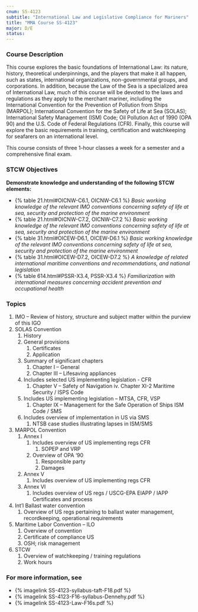 ```yaml
---
cnum: SS-4123
subtitle: "International Law and Legislative Compliance for Mariners"
title: "MMA Course SS-4123"
major: D/E
status: 
---
```


### Course Description

This course explores the basic foundations of International Law: its nature, history, theoretical underpinnings, and the players that make it all happen, such as states, international organizations, non-governmental groups, and corporations. In addition, because the Law of the Sea is a specialized area of International Law, much of this course will be devoted to the laws and regulations as they apply to the merchant mariner, including the International Convention for the Prevention of Pollution from Ships (MARPOL); International Convention for the Safety of Life at Sea (SOLAS); International Safety Management (ISM) Code; Oil Pollution Act of 1990 (OPA 90) and the U.S. Code of Federal Regulations (CFR). Finally, this course will explore the basic requirements in training, certification and watchkeeping for seafarers on an international level.

This course consists of three 1-hour classes a week for a semester and a comprehensive final exam.


### STCW Objectives

**Demonstrate knowledge and understanding of the following STCW elements:**

* {% table 21.html#OICNW-C6.1, OICNW-C6.1 %} *Basic working knowledge of the relevant IMO conventions concerning safety of life at sea, security and protection of the marine environment*
* {% table 21.html#OICNW-C7.2, OICNW-C7.2 %} *Basic working knowledge of the relevant IMO conventions concerning safety of life at sea, security and protection of the marine environment*
* {% table 31.html#OICEW-D6.1, OICEW-D6.1 %} *Basic working knowledge of the relevant IMO conventions concerning safety of life at sea, security and protection of the marine environment*
* {% table 31.html#OICEW-D7.2, OICEW-D7.2 %} *A knowledge of related international maritime conventions and recommendations, and national legislation*
* {% table 614.html#PSSR-X3.4, PSSR-X3.4 %} *Familiarization with international measures concerning accident prevention and occupational health*



### Topics

1. IMO – Review of history, structure and subject matter within the purview of this IGO
2. SOLAS Convention
	1. History
	2. General provisions
		1. Certificates
		2. Application
	3. Summary of significant chapters
		1. Chapter I – General
		2. Chapter III – Lifesaving appliances
	4. Includes selected US implementing legislation - CFR
		1. Chapter V – Safety of Navigation
		iv.	Chapter XI-2 Maritime Security / ISPS Code
	5. Includes US implementing legislation – MTSA, CFR, VSP
		1. Chapter IX – Management for the Safe Operation of Ships ISM Code / SMS
	6. Includes overview of implementation in US via SMS
		1. NTSB case studies illustrating lapses in ISM/SMS
3. MARPOL Convention
	1. Annex I
		1. Includes overview of US implementing regs CFR
			1. SOPEP and VRP
		2. Overview of OPA ‘90
			1. Responsible party
			2. Damages
	2. Annex V
		1. Includes overview of US implementing regs CFR
	3. Annex VI
		1. Includes overview of US regs / USCG-EPA EIAPP / IAPP Certificates and process
4. Int’l Ballast water convention
	1. Overview of US regs pertaining to ballast water management, recordkeeping, operational requirements
5. Maritime Labor Convention – ILO
	1. Overview of convention
	2. Certificate of compliance US
	3. OSH; risk management
6. STCW
	1. Overview of watchkeeping / training regulations
	2. Work hours



### For more information, see 

* {% imagelink SS-4123-syllabus-taft-F18.pdf %} 
* {% imagelink SS-4123-F16-syllabus-Dennehy.pdf %} 
* {% imagelink SS-4123-Law-F16s.pdf %} 



